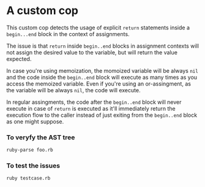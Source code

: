 # A custom cop

This custom cop detects the usage of explicit `return` statements inside a `begin...end` block in the context of assignments.

The issue is that `return` inside `begin..end` blocks in assignment contexts will not assign the desired value to the variable, but will return the value expected.

In case you're using memoization, the momoized variable will be always `nil` and the code inside the `begin..end` block will execute as many times as you access the memoized variable. Even if you're using an or-assingment, as the variable will be always `nil`, the code will execute.

In regular assingments, the code after the `begin..end` block will never execute in case of `return` is executed as it'll immediately return the execution flow to the caller instead of just exiting from the `begin..end` block as one might suppose.

### To veryfy the AST tree
```bash
ruby-parse foo.rb
```

### To test the issues
```bash
ruby testcase.rb
```
